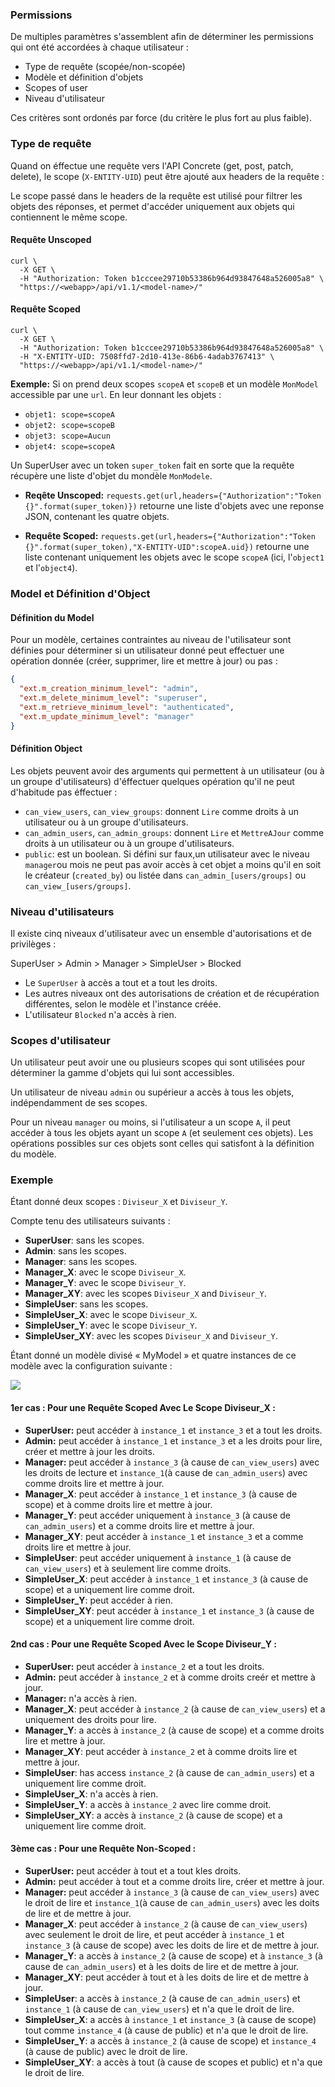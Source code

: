 <!-- ## Permissions

Multiple parameters are put together to determine the permissions that were granted for each user:

- Request Type (scoped/unscoped)
- Model and objects definition
- Scopes of user
- User Level

These criteria are ordered by strength (from the strongest criterion to the weakest).
 -->
### Permissions

De multiples paramètres s'assemblent afin de déterminer les permissions qui ont été accordées à chaque utilisateur :

- Type de requête (scopée/non-scopée)
- Modèle et définition d'objets
- Scopes of user
- Niveau d'utilisateur

Ces critères sont ordonés par force (du critère le plus fort au plus faible).

### Type de requête

Quand on éffectue une requête vers l'API Concrete (get, post, patch, delete), le scope (`X-ENTITY-UID`) peut être ajouté aux headers de la requête :

Le scope passé dans le headers de la requête est utilisé pour filtrer les objets des réponses, et permet d'accéder uniquement aux objets qui contiennent le même scope.

<!-- ### Request Type

When performing a request to the API Concrete (get, post, patch, delete), the scope (`X-ENTITY-UID`) can be added to the headers of the request:

The scope passed in the headers of a request is used to filter the response's objects, and allows access only to the objects having the same scope. -->

#### Requête Unscoped

```shell
curl \
  -X GET \
  -H "Authorization: Token b1cccee29710b53386b964d93847648a526005a8" \
  "https://<webapp>/api/v1.1/<model-name>/"
```

<!-- #### Unscoped Request

```shell
curl \
  -X GET \
  -H "Authorization: Token b1cccee29710b53386b964d93847648a526005a8" \
  "https://<webapp>/api/v1.1/<model-name>/"
``` -->


#### Requête Scoped

```shell
curl \
  -X GET \
  -H "Authorization: Token b1cccee29710b53386b964d93847648a526005a8" \
  -H "X-ENTITY-UID: 7508ffd7-2d10-413e-86b6-4adab3767413" \
  "https://<webapp>/api/v1.1/<model-name>/"
```

**Exemple:** Si on prend deux scopes `scopeA` et `scopeB` et un modèle `MonModel` accessible par une `url`. En leur donnant les objets :

- `objet1: scope=scopeA`
- `objet2: scope=scopeB`
- `objet3: scope=Aucun`
- `objet4: scope=scopeA`

Un SuperUser avec un token `super_token` fait en sorte que la requête récupère une liste d'objet du mondèle `MonModele`.

- **Reqête Unscoped:** `requests.get(url,headers={"Authorization":"Token {}".format(super_token)})` retourne une liste d'objets avec une reponse JSON, contenant les quatre objets.

- **Requête Scoped:** `requests.get(url,headers={"Authorization":"Token {}".format(super_token),"X-ENTITY-UID":scopeA.uid})` retourne une liste contenant uniquement les objets avec le scope  `scopeA` (ici, l'`object1` et l'`object4`).

<!-- #### Scoped Request

```shell
curl \
  -X GET \
  -H "Authorization: Token b1cccee29710b53386b964d93847648a526005a8" \
  -H "X-ENTITY-UID: 7508ffd7-2d10-413e-86b6-4adab3767413" \
  "https://<webapp>/api/v1.1/<model-name>/"
```

**Example:** given two scopes `scopeA` and `scopeB` and a model `MyModel` accessible through a `url`. Given objects:

- `object1: scope=scopeA`
- `object2: scope=scopeB`
- `object3: scope=None`
- `object4: scope=scopeA`

A SuperUser with a token `super_token` makes the request to get a list of the objects of the model `MyModel`.

- **Unscoped Request:** `requests.get(url,headers={"Authorization":"Token {}".format(super_token)})` returns a list of objects within a JSON response, containing all of the four objects.

- **Scoped Request:** `requests.get(url,headers={"Authorization":"Token {}".format(super_token),"X-ENTITY-UID":scopeA.uid})` returns a list containing only the objects with the scope `scopeA` (i.e only `object1` and `object4`). -->

<!-- ### Model and Object Definition -->

### Model et Définition d'Object

#### Définition du Model

Pour un modèle, certaines contraintes au niveau de l'utilisateur sont définies pour déterminer si un utilisateur donné peut effectuer une opération donnée (créer, supprimer, lire et mettre à jour) ou pas :


```json
{
  "ext.m_creation_minimum_level": "admin",
  "ext.m_delete_minimum_level": "superuser",
  "ext.m_retrieve_minimum_level": "authenticated",
  "ext.m_update_minimum_level": "manager"
}
```

<!-- #### Model Definition

For a model, some user level constraints are set to determine whether a given user can perform a given operation (create, delete, retrieve and update) or not:

```json
{
  "ext.m_creation_minimum_level": "admin",
  "ext.m_delete_minimum_level": "superuser",
  "ext.m_retrieve_minimum_level": "authenticated",
  "ext.m_update_minimum_level": "manager"
}
```
 -->
#### Définition Object

Les objets peuvent avoir des arguments qui permettent à un utilisateur (ou à un groupe d'utilisateurs) d'éffectuer quelques opération qu'il ne peut d'habitude pas éffectuer :

- `can_view_users`, `can_view_groups`: donnent `Lire` comme droits à un utilisateur ou à un groupe d'utilisateurs.
- `can_admin_users`, `can_admin_groups`: donnent `Lire` et `MettreAJour` comme droits à un utilisateur ou à un groupe d'utilisateurs.
- `public`: est un boolean. Si défini sur faux,un utilisateur avec le niveau `manager`ou mois ne peut pas avoir accès à cet objet a moins qu'il en soit le créateur (`created_by`) ou listée dans `can_admin_[users/groups]` ou `can_view_[users/groups]`.

<!-- #### Object Definition

Objects can have arguments that allow a user (or a group of users) to perform some operations that he can't normally perform:


- `can_view_users`, `can_view_groups`: gives `Retrieve` rights to a user or a group of users.
- `can_admin_users`, `can_admin_groups`: gives `Retrieve` and `Update` rights to a user or a group of users.
- `public`: a boolean. If set to false, a user with level `manager` or less can't have access to this object unless he is the owner (`created_by`) or listed in `can_admin_[users/groups]` or `can_view_[users/groups]`. -->


### Niveau d'utilisateurs

Il existe cinq niveaux d'utilisateur avec un ensemble d'autorisations et de privilèges :

SuperUser > Admin > Manager > SimpleUser > Blocked

- Le `SuperUser` à accès a tout et a tout les droits.
- Les autres niveaux ont des autorisations de création et de récupération différentes, selon le modèle et l'instance créée.
- L'utilisateur `Blocked` n'a accès à rien.

<!-- ### User levels

There are five user levels with a set of permissions and privileges:

Superuser > Admin > Manager > Simpleuser > Blocked

- The `superuser` has access to everything and has all the rights.
- The other levels have different create and retrieve permissions, depending on the model and the created instance.
- The `blocked` user has access to nothing.
 -->

<!-- ### User Scopes

A user can have one or more scopes that are used to determine the range of objects accessible to him.

A user of an `admin` level or higher has access to all the objects, independently of his scopes.

For a level `manager` or less, if the user has a scope `A`, he can access to all the objects having a scope `A` (and only these objects).
The possible operations on these objects are those that satisfy the model's definition. -->

### Scopes d'utilisateur

Un utilisateur peut avoir une ou plusieurs scopes qui sont utilisées pour déterminer la gamme d'objets qui lui sont accessibles.

Un utilisateur de niveau `admin` ou supérieur a accès à tous les objets, indépendamment de ses scopes.

Pour un niveau `manager` ou moins, si l'utilisateur a un scope `A`, il peut accéder à tous les objets ayant un scope `A` (et seulement ces objets).
Les opérations possibles sur ces objets sont celles qui satisfont à la définition du modèle.


### Exemple

Étant donné deux scopes : `Diviseur_X` et `Diviseur_Y`.

Compte tenu des utilisateurs suivants :

- **SuperUser**: sans les scopes.
- **Admin**: sans les scopes.
- **Manager**: sans les scopes.
- **Manager_X**: avec le scope `Diviseur_X`.
- **Manager_Y**: avec le scope `Diviseur_Y`.
- **Manager_XY**: avec les scopes `Diviseur_X` and `Diviseur_Y`.
- **SimpleUser**: sans les scopes.
- **SimpleUser_X**: avec le scope `Diviseur_X`.
- **SimpleUser_Y**: avec le scope `Diviseur_Y`.
- **SimpleUser_XY**: avec les scopes `Diviseur_X` and `Diviseur_Y`.

Étant donné un modèle divisé « MyModel » et quatre instances de ce modèle avec la configuration suivante :

![](./assets/permissions-example.png)

<!-- ### Example

Given two scopes: `Divider_X` and `Divider_Y`

Given the following users:

- **SuperUser**: without scopes.
- **Admin**: without scopes.
- **Manager**: without scopes.
- **Manager_X**: with scope `Divider_X`.
- **Manager_Y**: with scope `Divider_Y`.
- **Manager_XY**: with scopes `Divider_X` and `Divider_Y`.
- **SimpleUser**: without scopes.
- **SimpleUser_X**: with scope `Divider_X`.
- **SimpleUser_Y**: with scope `Divider_Y`.
- **SimpleUser_XY**: with scopes `Divider_X` and `Divider_Y`.


Given a Divided Model `MyModel` and four instances of this model with the following configuration:

![](./assets/permissions-example.png) -->



#### 1er cas : Pour une Requête Scoped Avec Le Scope Diviseur_X :

- **SuperUser:** peut accéder à `instance_1` et `instance_3` et a tout les droits.
- **Admin:** peut accéder à `instance_1` et `instance_3` et a les droits pour lire, créer et mettre à jour les droits.
- **Manager:** peut accéder à `instance_3` (à cause de `can_view_users`) avec les droits de lecture et `instance_1`(à cause de `can_admin_users`) avec comme droits lire et mettre à jour.
- **Manager_X**: peut accéder à `instance_1` et `instance_3` (à cause de scope) et à comme droits lire et mettre à jour.
- **Manager_Y**: peut accéder uniquement à `instance_3` (à cause de `can_admin_users`) et a comme droits lire et mettre à jour.
- **Manager_XY**: peut accéder à `instance_1` et `instance_3` et a comme droits lire et mettre à jour.
- **SimpleUser**: peut accéder uniquement à `instance_1` (à cause de `can_view_users`) et à seulement lire comme droits.
- **SimpleUser_X**: peut accéder à `instance_1` et `instance_3` (à cause de scope) et a uniquement lire comme droit.
- **SimpleUser_Y**: peut accéder à rien.
- **SimpleUser_XY**: peut accéder à `instance_1` et `instance_3` (à cause de scope) et a uniquement lire comme droit.

<!-- #### 1st case: For A Scoped Request With The Scope Divider_X:

- **SuperUser:** can access to `instance_1` and `instance_3` and has all the rights.
- **Admin:** can access to `instance_1` and `instance_3` and has retrieve, create and update rights

- **Manager:** can access to `instance_3` (because of `can_view_users`) with retrieve rights and `instance_1`(because of `can_admin_users`) with retrieve and update rights
- **Manager_X**: can access to `instance_1` and `instance_3` (because of scope) and has retrieve and update rights
- **Manager_Y**: has access only to `instance_3` (because of `can_admin_users`) and has retrieve and update rights.
- **Manager_XY**: can access to `instance_1` and `instance_3` and has retrieve and update rights
- **SimpleUser**: has access only to `instance_1` (because of `can_view_users`) and has only retrieve rights
- **SimpleUser_X**: has access to `instance_1` and `instance_3` (because of scope) and has only retrieve rights
- **SimpleUser_Y**: has access to nothing
- **SimpleUser_XY**: has access to `instance_1` and `instance_3` (because of scope) and has only retrieve rights -->



#### 2nd cas : Pour une Requête Scoped Avec le Scope Diviseur_Y :

- **SuperUser:** peut accéder à `instance_2` et a tout les droits.
- **Admin:** peut accéder à `instance_2` et à comme droits creér et mettre à jour.
- **Manager:** n'a accès à rien.
- **Manager_X**: peut accéder à `instance_2` (à cause de `can_view_users`) et a uniquement des droits pour lire.
- **Manager_Y**: a accès à `instance_2` (à cause de scope) et a comme droits lire et mettre à jour.
- **Manager_XY**: peut accéder à `instance_2` et à comme droits lire et mettre à jour.
- **SimpleUser**: has access `instance_2` (à cause de `can_admin_users`) et a uniquement lire comme droit.
- **SimpleUser_X**: n'a accès à rien.
- **SimpleUser_Y**: a accès à `instance_2` avec lire comme droit.
- **SimpleUser_XY**: a accès à `instance_2` (à cause de scope) et a uniquement lire comme droit.




<!-- #### 2nd case: For A Scoped Request With The Scope Divider_Y:

- **SuperUser:** can access to `instance_2` and has all the rights.
- **Admin:** can access to `instance_2` and has retrieve, create and update rights
- **Manager:** has access to nothing
- **Manager_X**: can access to `instance_2` (because of `can_view_users`) and has only retrieve rights
- **Manager_Y**: has access to `instance_2` (because of scope) and has retrieve and update rights.
- **Manager_XY**: can access to `instance_2` and has retrieve and update rights
- **SimpleUser**: has access `instance_2` (because of `can_admin_users`) and has only retrieve rights
- **SimpleUser_X**: has access to nothing
- **SimpleUser_Y**: has access to `instance_2` with retrieve rights
- **SimpleUser_XY**: has access to `instance_2` (because of scope) and has only retrieve rights -->

#### 3ème cas : Pour une Requête Non-Scoped :

- **SuperUser:** peut accéder à tout et a tout kles droits.
- **Admin:** peut accéder à tout et a comme droits lire, créer et mettre à jour.
- **Manager:** peut accéder à `instance_3` (à cause de `can_view_users`) avec le droit de lire et `instance_1`(à cause de `can_admin_users`) avec les doits de lire et de mettre à jour.
- **Manager_X**: peut accéder à `instance_2` (à cause de `can_view_users`) avec seulement le droit de lire, et peut accéder à `instance_1` et `instance_3` (à cause de scope) avec les doits de lire et de mettre à jour.
- **Manager_Y**: a accès à `instance_2` (à cause de scope) et à `instance_3` (à cause de `can_admin_users`) et à les doits de lire et de mettre à jour.
- **Manager_XY**: peut accéder à tout et à les doits de lire et de mettre à jour.
- **SimpleUser**: a accès à `instance_2` (à cause de `can_admin_users`) et `instance_1` (à cause de `can_view_users`) et n'a que le droit de lire.
- **SimpleUser_X**: a accès à `instance_1` et `instance_3` (à cause de scope) tout comme `instance_4` (à cause de public) et n'a que le droit de lire.
- **SimpleUser_Y**: a accès à `instance_2` (à cause de scope) et `instance_4` (à cause de public) avec le droit de lire.
- **SimpleUser_XY**: a accès à tout (à cause de scopes et public) et n'a que le droit de lire.


<!-- #### 3rd case: For A Non-Scoped Request:

- **SuperUser:** can access to everything and has all the rights.
- **Admin:** can access to everything and has retrieve, create and update rights
- **Manager:** can access to `instance_3` (because of `can_view_users`) with retrieve rights and `instance_1`(because of `can_admin_users`) with retrieve and update rights
- **Manager_X**: can access to `instance_2` (because of `can_view_users`) with only retrieve rights, and can access to `instance_1` and `instance_3` (because of scope) with retrieve and update rights
- **Manager_Y**: has access to `instance_2` (because of scope) and to `instance_3` (because of `can_admin_users`) and has retrieve and update rights.
- **Manager_XY**: can access to everything and has retrieve and update rights
- **SimpleUser**: has access `instance_2` (because of `can_admin_users`) and `instance_1` (because of `can_view_users`) and has only retrieve rights
- **SimpleUser_X**: has access to `instance_1` and `instance_3` (because of scope) as well as `instance_4` (because of public) and has only retrieve rights
- **SimpleUser_Y**: has access to `instance_2` (because of scope) and `instance_4` (because of public) with retrieve rights
- **SimpleUser_XY**: has access to everything (because of scopes and public) and has only retrieve rights -->

